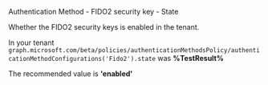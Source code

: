 Authentication Method - FIDO2 security key - State

Whether the FIDO2 security keys is enabled in the tenant.

<!--- Results --->

In your tenant `graph.microsoft.com/beta/policies/authenticationMethodsPolicy/authenticationMethodConfigurations('Fido2').state` was **%TestResult%**

The recommended value is **'enabled'**
